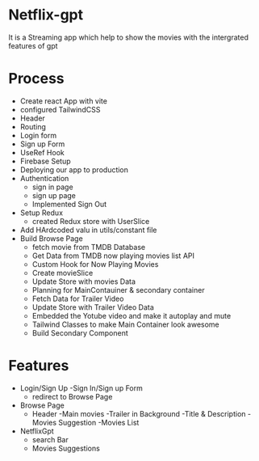 # Netflix-gpt
It is a Streaming app which help to show the movies with the intergrated features of gpt

# Process
- Create react App with vite
- configured TailwindCSS
- Header
- Routing
- Login form
- Sign up Form
- UseRef Hook
- Firebase Setup
- Deploying our app to production
- Authentication
   - sign in page 
   - sign up page
   - Implemented Sign Out
- Setup Redux
  - created Redux store with UserSlice
- Add HArdcoded valu in utils/constant file
- Build Browse Page
   - fetch movie from TMDB Database
   - Get Data from TMDB now playing movies list API
   - Custom Hook for Now Playing Movies
   - Create movieSlice
   - Update Store with movies Data
   - Planning for MainContauiner & secondary container
   - Fetch Data for Trailer Video
   - Update Store with Trailer Video Data
   - Embedded the Yotube video and make it autoplay and mute
   - Tailwind Classes to make Main Container look awesome
   - Build Secondary Component


# Features
- Login/Sign Up
   -Sign In/Sign up Form
   - redirect to Browse Page
- Browse Page
    - Header
    -Main movies
      -Trailer in Background
      -Title & Description
      -Movies Suggestion
        -Movies List 
- NetflixGpt
   - search Bar
   - Movies Suggestions
